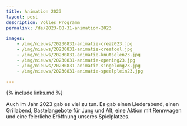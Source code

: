 ```yaml
---
title: Animation 2023
layout: post
description: Volles Programm
permalink: /de/2023-08-31-animation-2023

images:   
    - /img/nieuws/20230831-animatie-crea2023.jpg
    - /img/nieuws/20230831-animatie-creatool.jpg
    - /img/nieuws/20230831-animatie-knutselen23.jpg
    - /img/nieuws/20230831-animatie-opening23.jpg
    - /img/nieuws/20230831-animatie-singelong23.jpg
    - /img/nieuws/20230831-animatie-speelplein23.jpg

---
```


{% include links.md %}



Auch im Jahr 2023 gab es viel zu tun. Es gab einen Liederabend, einen Grillabend, Bastelangebote für Jung und Alt, eine Aktion mit Rennwagen und eine feierliche Eröffnung unseres Spielplatzes.
